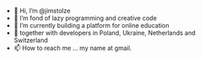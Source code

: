 - 👋 Hi, I’m @jimstolze
- 👀 I’m fond of lazy programming and creative code
- 🌱 I’m currently building a platform for online education
- 💞️ together with developers in Poland, Ukraine, Netherlands and Switzerland
- 📫 How to reach me ... my name at gmail.

<!---
jimstolze/jimstolze is a ✨ special ✨ repository because its `README.md` (this file) appears on your GitHub profile.
You can click the Preview link to take a look at your changes.
--->

